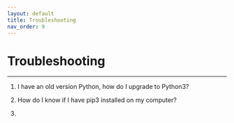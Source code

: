 ```yaml
---
layout: default
title: Troubleshooting
nav_order: 9
---
```


# Troubleshooting
<hr>

1. I have an old version Python, how do I upgrade to Python3?

2. How do I know if I have pip3 installed on my computer?

3.